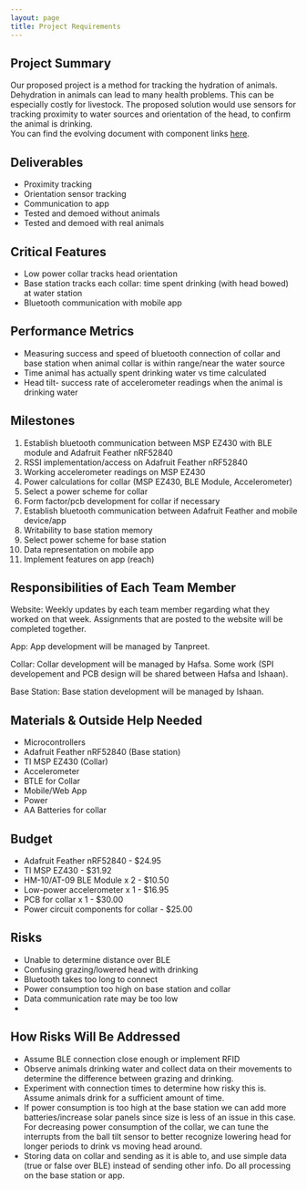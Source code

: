 ```yaml
---
layout: page
title: Project Requirements
---
```


## Project Summary
Our proposed project is a method for tracking the hydration of animals. Dehydration in animals can lead to many health problems. This can be especially costly for livestock. The proposed solution would use sensors for tracking proximity to water sources and orientation of the head, to confirm the animal is drinking.  
You can find the evolving document with component links [here](https://docs.google.com/document/d/1S5zivW_AB6peCOJfSw9JGnZi5F4OPk7b4tQhdf4p1Rw/edit?usp=sharing).

## Deliverables
- Proximity tracking
- Orientation sensor tracking
- Communication to app
- Tested and demoed without animals
- Tested and demoed with real animals 

## Critical Features
- Low power collar tracks head orientation
- Base station tracks each collar: time spent drinking (with head bowed) at water station
- Bluetooth communication with mobile app

## Performance Metrics
- Measuring success and speed of bluetooth connection of collar and base station when animal collar is within range/near the water source
- Time animal has actually spent drinking water vs time calculated 
- Head tilt- success rate of accelerometer readings when the animal is drinking water

## Milestones
1. Establish bluetooth communication between MSP EZ430 with BLE module and Adafruit Feather nRF52840
2. RSSI implementation/access on Adafruit Feather nRF52840
3. Working accelerometer readings on MSP EZ430
4. Power calculations for collar (MSP EZ430, BLE Module, Accelerometer)
5. Select a power scheme for collar
6. Form factor/pcb development for collar if necessary
7. Establish bluetooth communication between Adafruit Feather and mobile device/app
8. Writability to base station memory
9. Select power scheme for base station
10. Data representation on mobile app
11. Implement features on app (reach)


## Responsibilities of Each Team Member
Website:
Weekly updates by each team member regarding what they worked on that week. Assignments that are posted to the website will be completed together.

App:
App development will be managed by Tanpreet. 

Collar:
Collar development will be managed by Hafsa. Some work (SPI developement and PCB design will be shared between Hafsa and Ishaan).

Base Station:
Base station development will be managed by Ishaan. 

## Materials & Outside Help Needed
- Microcontrollers
- Adafruit Feather nRF52840 (Base station)
- TI MSP EZ430 (Collar)
- Accelerometer
- BTLE for Collar
- Mobile/Web App
- Power
- AA Batteries for collar


## Budget
- Adafruit Feather nRF52840 - $24.95
- TI MSP EZ430 - $31.92 
- HM-10/AT-09 BLE Module x 2 - $10.50
- Low-power accelerometer x 1 - $16.95
- PCB for collar x 1 - $30.00
- Power circuit components for collar - $25.00

## Risks
- Unable to determine distance over BLE
- Confusing grazing/lowered head with drinking
- Bluetooth takes too long to connect
- Power consumption too high on base station and collar
- Data communication rate may be too low
- 
## How Risks Will Be Addressed
- Assume BLE connection close enough or implement RFID
- Observe animals drinking water and collect data on their movements to determine the difference between grazing and drinking.
- Experiment with connection times to determine how risky this is. Assume animals drink for a sufficient amount of time.
- If power consumption is too high at the base station we can add more batteries/increase solar panels since size is less of an issue in this case. For decreasing power consumption of the collar, we can tune the interrupts from the ball tilt sensor to better recognize lowering head for longer periods to drink vs moving head around. 
- Storing data on collar and sending as it is able to, and use simple data (true or false over BLE) instead of sending other info. Do all processing on the base station or app.

